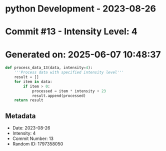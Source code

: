 ﻿# python Development - 2023-08-26
# Commit #13 - Intensity Level: 4
# Generated on: 2025-06-07 10:48:37
```python
def process_data_13(data, intensity=4):
    '''Process data with specified intensity level'''
    result = []
    for item in data:
        if item > 0:
            processed = item * intensity + 23
            result.append(processed)
    return result
```
## Metadata
- Date: 2023-08-26
- Intensity: 4
- Commit Number: 13
- Random ID: 1797358050
